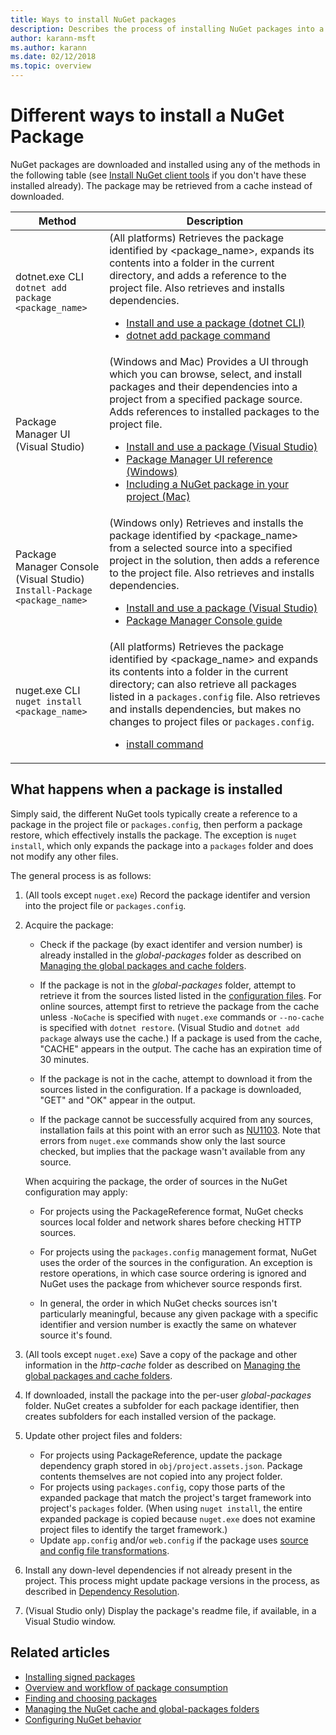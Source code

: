 ```yaml
---
title: Ways to install NuGet packages
description: Describes the process of installing NuGet packages into a project, including what happens on disk and to applicable project files.
author: karann-msft
ms.author: karann
ms.date: 02/12/2018
ms.topic: overview
---
```


# Different ways to install a NuGet Package

NuGet packages are downloaded and installed using any of the methods in the following table (see [Install NuGet client tools](../install-nuget-client-tools.md) if you don't have these installed already). The package may be retrieved from a cache instead of downloaded.

| Method | Description |
| --- | --- |
| dotnet.exe CLI<br/>`dotnet add package <package_name>` | (All platforms) Retrieves the package identified by \<package_name\>, expands its contents into a folder in the current directory, and adds a reference to the project file. Also retrieves and installs dependencies.<ul><li>[Install and use a package (dotnet CLI)](../quickstart/install-and-use-a-package-using-the-dotnet-cli.md)</li><li>[dotnet add package command](/dotnet/core/tools/dotnet-add-package)</li></ul> |
| Package Manager UI (Visual Studio) | (Windows and Mac) Provides a UI through which you can browse, select, and install packages and their dependencies into a project from a specified package source. Adds references to installed packages to the project file.<ul><li>[Install and use a package (Visual Studio)](../quickstart/install-and-use-a-package-in-visual-studio.md)</li><li>[Package Manager UI reference (Windows)](../tools/package-manager-ui.md)</li><li>[Including a NuGet package in your project (Mac)](/visualstudio/mac/nuget-walkthrough)</li></ul> |
| Package Manager Console (Visual Studio)<br/>`Install-Package <package_name>` | (Windows only) Retrieves and installs the package identified by \<package_name\> from a selected source into a specified project in the solution, then adds a reference to the project file. Also retrieves and installs dependencies.<ul><li>[Install and use a package (Visual Studio)](../quickstart/install-and-use-a-package-in-visual-studio.md)</li><li>[Package Manager Console guide](../tools/package-manager-console.md)</li></ul> |
| nuget.exe CLI<br/>`nuget install <package_name>` | (All platforms) Retrieves the package identified by \<package_name\> and expands its contents into a folder in the current directory; can also retrieve all packages listed in a `packages.config` file. Also retrieves and installs dependencies, but makes no changes to project files or `packages.config`.<ul><li>[install command](../tools/cli-ref-install.md)</li></ul> |

## What happens when a package is installed

Simply said, the different NuGet tools typically create a reference to a package in the project file or `packages.config`, then perform a package restore, which effectively installs the package. The exception is `nuget install`, which only expands the package into a `packages` folder and does not modify any other files.

The general process is as follows:

1. (All tools except `nuget.exe`) Record the package identifer and version into the project file or `packages.config`.

2. Acquire the package:
   - Check if the package (by exact identifer and version number) is already installed in the *global-packages* folder as described on [Managing the global packages and cache folders](managing-the-global-packages-and-cache-folders.md).

   - If the package is not in the *global-packages* folder, attempt to retrieve it from the sources listed listed in the [configuration files](Configuring-NuGet-Behavior.md). For online sources, attempt first to retrieve the package from the cache unless `-NoCache` is specified with `nuget.exe` commands or `--no-cache` is specified with `dotnet restore`. (Visual Studio and `dotnet add package` always use the cache.) If a package is used from the cache, "CACHE" appears in the output. The cache has an expiration time of 30 minutes.

   - If the package is not in the cache, attempt to download it from the sources listed in the configuration. If a package is downloaded, "GET" and "OK" appear in the output.

   - If the package cannot be successfully acquired from any sources, installation fails at this point with an error such as [NU1103](../reference/errors-and-warnings/NU1103.md). Note that errors from `nuget.exe` commands show only the last source checked, but implies that the package wasn't available from any source.

   When acquiring the package, the order of sources in the NuGet configuration may apply:

   - For projects using the PackageReference format, NuGet checks sources local folder and network shares before checking HTTP sources.

   - For projects using the `packages.config` management format, NuGet uses the order of the sources in the configuration. An exception is restore operations, in which case source ordering is ignored and NuGet uses the package from whichever source responds first.

   - In general, the order in which NuGet checks sources isn't particularly meaningful, because any given package with a specific identifier and version number is exactly the same on whatever source it's found.

3. (All tools except `nuget.exe`) Save a copy of the package and other information in the *http-cache* folder as described on [Managing the global packages and cache folders](managing-the-global-packages-and-cache-folders.md).

4. If downloaded, install the package into the per-user *global-packages* folder. NuGet creates a subfolder for each package identifier, then creates subfolders for each installed version of the package.

5. Update other project files and folders:

    - For projects using PackageReference, update the package dependency graph stored in `obj/project.assets.json`. Package contents themselves are not copied into any project folder.
    - For projects using `packages.config`, copy those parts of the expanded package that match the project's target framework into project's `packages` folder. (When using `nuget install`, the entire expanded package is copied because `nuget.exe` does not examine project files to identify the target framework.)
    - Update `app.config` and/or `web.config` if the package uses [source and config file transformations](../create-packages/source-and-config-file-transformations.md).

6. Install any down-level dependencies if not already present in the project. This process might update package versions in the process, as described in [Dependency Resolution](../consume-packages/dependency-resolution.md).

7. (Visual Studio only) Display the package's readme file, if available, in a Visual Studio window.

## Related articles

- [Installing signed packages](installing-signed-packages.md)
- [Overview and workflow of package consumption](../consume-packages/overview-and-workflow.md)
- [Finding and choosing packages](../consume-packages/finding-and-choosing-packages.md)
- [Managing the NuGet cache and global-packages folders](managing-the-global-packages-and-cache-folders.md)
- [Configuring NuGet behavior](../consume-packages/configuring-nuget-behavior.md)
